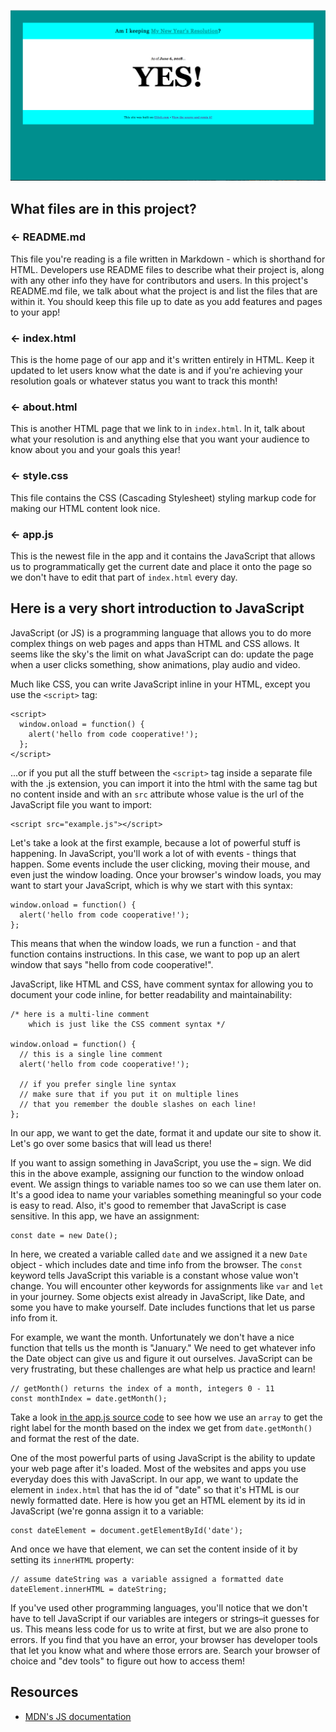 ![New Year Website](new-year.png)

## What files are in this project?

### ← README.md

This file you're reading is a file written in Markdown - which is shorthand for HTML. Developers use README files to describe what their project is, along with any other info they have for contributors and users. In this project's README.md file, we talk about what the project is and list the files that are within it. You should keep this file up to date as you add features and pages to your app!

### ← index.html

This is the home page of our app and it's written entirely in HTML. Keep it updated to let users know what the date is and if you're achieving your resolution goals or whatever status you want to track this month!

### ← about.html

This is another HTML page that we link to in `index.html`. In it, talk about what your resolution is and anything else that you want your audience to know about you and your goals this year!

### ← style.css

This file contains the CSS (Cascading Stylesheet) styling markup code for making our HTML content look nice.

### ← app.js

This is the newest file in the app and it contains the JavaScript that allows us to programmatically get the current date and place it onto the page so we don't have to edit that part of `index.html` every day.

## Here is a very short introduction to JavaScript

JavaScript (or JS) is a programming language that allows you to do more complex things on web pages and apps than HTML and CSS allows. It seems like the sky's the limit on what JavaScript can do: update the page when a user clicks something, show animations, play audio and video.

Much like CSS, you can write JavaScript inline in your HTML, except you use the `<script>` tag:

```
<script>
  window.onload = function() {
    alert('hello from code cooperative!');
  };
</script>
```

...or if you put all the stuff between the `<script>` tag inside a separate file with the .js extension, you can import it into the html with the same tag but no content inside and with an `src` attribute whose value is the url of the JavaScript file you want to import:

```
<script src="example.js"></script>
```

Let's take a look at the first example, because a lot of powerful stuff is happening. In JavaScript, you'll work a lot of with events - things that happen. Some events include the user clicking, moving their mouse, and even just the window loading. Once your browser's window loads, you may want to start your JavaScript, which is why we start with this syntax:

```
window.onload = function() {
  alert('hello from code cooperative!');
};
```

This means that when the window loads, we run a function - and that function contains instructions. In this case, we want to pop up an alert window that says "hello from code cooperative!".

JavaScript, like HTML and CSS, have comment syntax for allowing you to document your code inline, for better readability and maintainability:

```
/* here is a multi-line comment
    which is just like the CSS comment syntax */

window.onload = function() {
  // this is a single line comment
  alert('hello from code cooperative!');

  // if you prefer single line syntax
  // make sure that if you put it on multiple lines
  // that you remember the double slashes on each line!
};
```

In our app, we want to get the date, format it and update our site to show it. Let's go over some basics that will lead us there!

If you want to assign something in JavaScript, you use the `=` sign. We did this in the above example, assigning our function to the window onload event. We assign things to variable names too so we can use them later on. It's a good idea to name your variables something meaningful so your code is easy to read. Also, it's good to remember that JavaScript is case sensitive. In this app, we have an assignment:

```
const date = new Date();
```

In here, we created a variable called `date` and we assigned it a new `Date` object - which includes date and time info from the browser. The `const` keyword tells JavaScript this variable is a constant whose value won't change. You will encounter other keywords for assignments like `var` and `let` in your journey. Some objects exist already in JavaScript, like Date, and some you have to make yourself. Date includes functions that let us parse info from it.

For example, we want the month. Unfortunately we don't have a nice function that tells us the month is "January." We need to get whatever info the Date object can give us and figure it out ourselves. JavaScript can be very frustrating, but these challenges are what help us practice and learn!

```
// getMonth() returns the index of a month, integers 0 - 11
const monthIndex = date.getMonth();
```

Take a look [in the app.js source code](app.js) to see how we use an `array` to get the right label for the month based on the index we get from `date.getMonth()` and format the rest of the date.

One of the most powerful parts of using JavaScript is the ability to update your web page after it's loaded. Most of the websites and apps you use everyday does this with JavaScript. In our app, we want to update the element in `index.html` that has the id of "date" so that it's HTML is our newly formatted date. Here is how you get an HTML element by its id in JavaScript (we're gonna assign it to a variable:

```
const dateElement = document.getElementById('date');
```

And once we have that element, we can set the content inside of it by setting its `innerHTML` property:

```
// assume dateString was a variable assigned a formatted date
dateElement.innerHTML = dateString;
```

If you've used other programming languages, you'll notice that we don't have to tell JavaScript if our variables are integers or strings–it guesses for us. This means less code for us to write at first, but we are also prone to errors. If you find that you have an error, your browser has developer tools that let you know what and where those errors are. Search your browser of choice and "dev tools" to figure out how to access them!


## Resources

- [MDN's JS documentation](https://developer.mozilla.org/en-US/docs/Web/JavaScript)
